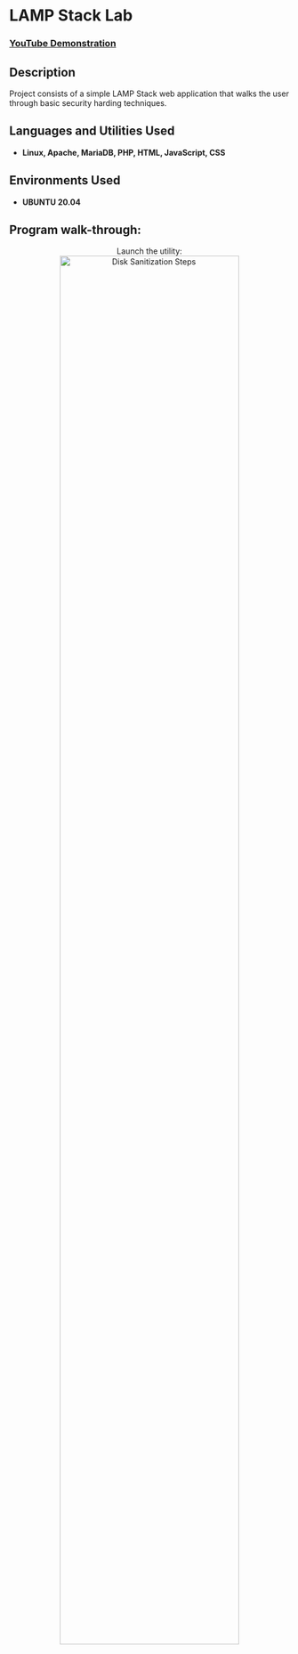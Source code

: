 <h1>LAMP Stack Lab</h1>

 ### [YouTube Demonstration](https://youtu.be/ktxU75eUbDM)

<h2>Description</h2>
Project consists of a simple LAMP Stack web application that walks the user through basic security harding techniques.
<br />


<h2>Languages and Utilities Used</h2>

- <b>Linux, Apache, MariaDB, PHP, HTML, JavaScript, CSS</b> 


<h2>Environments Used </h2>

- <b>UBUNTU 20.04</b> 

<h2>Program walk-through:</h2>

<p align="center">
Launch the utility: <br/>
<img src="https://i.imgur.com/62TgaWL.png" height="80%" width="80%" alt="Disk Sanitization Steps"/>
<br />
<br />
